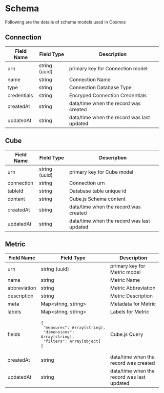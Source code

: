 # Schema

Following are the details of schema models used in Cosmos

## Connection

| Field Name  | Field Type    | Description                                |
| ----------- | ------------- | ------------------------------------------ |
| urn         | string (uuid) | primary key for Connection model           |
| name        | string        | Connection Name                            |
| type        | string        | Connection Database Type                   |
| credentials | string        | Encryped Connection Credentials            |
| createdAt   | string        | data/time when the record was created      |
| updatedAt   | string        | data/time when the record was last updated |

## Cube

| Field Name | Field Type    | Description                                |
| ---------- | ------------- | ------------------------------------------ |
| urn        | string (uuid) | primary key for Cube model                 |
| connection | string        | Connection urn                             |
| tableId    | string        | Database table unique id                   |
| content    | string        | Cube.js Schema content                     |
| createdAt  | string        | data/time when the record was created      |
| updatedAt  | string        | data/time when the record was last updated |

## Metric

| Field Name   | Field Type                                                                                                               | Description                                |
| ------------ | ------------------------------------------------------------------------------------------------------------------------ | ------------------------------------------ |
| urn          | string (uuid)                                                                                                            | primary key for Metric model               |
| name         | string                                                                                                                   | Metric Name                                |
| abbreviation | string                                                                                                                   | Metric Abbreviation                        |
| description  | string                                                                                                                   | Metric Description                         |
| meta         | Map<string, string>                                                                                                      | Metadata for Metric                        |
| labels       | Map<string, string>                                                                                                      | Labels for Metric                          |
| fields       | <pre lang="ts">{<br> "measures": Array[string],<br> "dimensions": Array[string],<br> "filters": Array[Object]<br>}</pre> | Cube.js Query                              |
| createdAt    | string                                                                                                                   | data/time when the record was created      |
| updatedAt    | string                                                                                                                   | data/time when the record was last updated |
